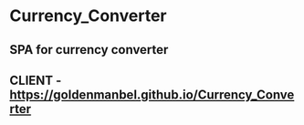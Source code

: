 # Currency_Converter

## SPA for currency converter

## CLIENT - https://goldenmanbel.github.io/Currency_Converter
